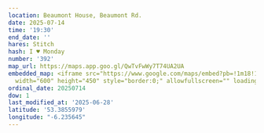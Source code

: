 ```yaml
---
location: Beaumont House, Beaumont Rd.
date: 2025-07-14
time: '19:30'
end_date: ''
hares: Stitch
hash: I ♥ Monday
number: '392'
map_url: https://maps.app.goo.gl/QwTvFwWy7T74UA2UA
embedded_map: <iframe src="https://www.google.com/maps/embed?pb=!1m18!1m12!1m3!1d2379.6339987660426!2d-6.235645022967245!3d53.385597872300735!2m3!1f0!2f0!3f0!3m2!1i1024!2i768!4f13.1!3m3!1m2!1s0x48670e30c4c23ba1%3A0x2e4c22a551cfdbf8!2sBeaumont%20House!5e0!3m2!1sen!2sus!4v1751125368577!5m2!1sen!2sus"
  width="600" height="450" style="border:0;" allowfullscreen="" loading="lazy" referrerpolicy="no-referrer-when-downgrade"></iframe>
ordinal_date: 20250714
dow: 1
last_modified_at: '2025-06-28'
latitude: '53.3855979'
longitude: "-6.235645"
---
```


